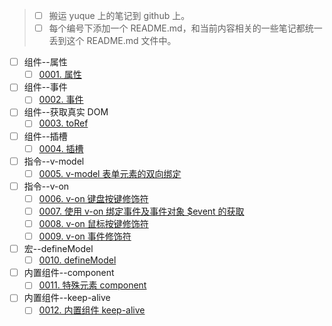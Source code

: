 > - [ ] 搬运 yuque 上的笔记到 github 上。
> - [ ] 每个编号下添加一个 README.md，和当前内容相关的一些笔记都统一丢到这个 README.md 文件中。

- [ ] 组件--属性
  - [ ] [0001. 属性](./0001.%20%E5%B1%9E%E6%80%A7/README.md)
- [ ] 组件--事件
  - [ ] [0002. 事件](./0002.%20%E4%BA%8B%E4%BB%B6)
- [ ] 组件--获取真实 DOM
  - [ ] [0003. toRef](./0003.%20toRef)
- [ ] 组件--插槽
  - [ ] [0004. 插槽](./0004.%20%E6%8F%92%E6%A7%BD)
- [ ] 指令--v-model
  - [ ] [0005. v-model 表单元素的双向绑定](./0005.%20v-model%20%E8%A1%A8%E5%8D%95%E5%85%83%E7%B4%A0%E7%9A%84%E5%8F%8C%E5%90%91%E7%BB%91%E5%AE%9A)
- [ ] 指令--v-on
  - [ ] [0006. v-on 键盘按键修饰符](./0006.%20v-on%20%E9%94%AE%E7%9B%98%E6%8C%89%E9%94%AE%E4%BF%AE%E9%A5%B0%E7%AC%A6)
  - [ ] [0007. 使用 v-on 绑定事件及事件对象 $event 的获取](./0007.%20%E4%BD%BF%E7%94%A8%20v-on%20%E7%BB%91%E5%AE%9A%E4%BA%8B%E4%BB%B6%E5%8F%8A%E4%BA%8B%E4%BB%B6%E5%AF%B9%E8%B1%A1%20%24event%20%E7%9A%84%E8%8E%B7%E5%8F%96)
  - [ ] [0008. v-on 鼠标按键修饰符](./0008.%20v-on%20%E9%BC%A0%E6%A0%87%E6%8C%89%E9%94%AE%E4%BF%AE%E9%A5%B0%E7%AC%A6)
  - [ ] [0009. v-on 事件修饰符](./0009.%20v-on%20%E4%BA%8B%E4%BB%B6%E4%BF%AE%E9%A5%B0%E7%AC%A6)
- [ ] 宏--defineModel
  - [ ] [0010. defineModel](./0010.%20defineModel)
- [ ] 内置组件--component
  - [ ] [0011. 特殊元素 component](./0011.%20%E7%89%B9%E6%AE%8A%E5%85%83%E7%B4%A0%20component)
- [ ] 内置组件--keep-alive
  - [ ] [0012. 内置组件 keep-alive](./0012.%20%E5%86%85%E7%BD%AE%E7%BB%84%E4%BB%B6%20keep-alive)

